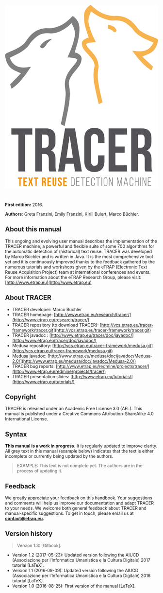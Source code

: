 # ![](/assets/logo-colour.png)

# 

**First edition:** 2016.

**Authors**: Greta Franzini, Emily Franzini, Kirill Bulert, Marco Büchler.

## About this manual

This ongoing and evolving user manual describes the implementation of the TRACER machine, a powerful and flexible suite of some 700 algorithms for the automatic detection of \(historical\) text reuse. TRACER was developed by Marco Büchler and is written in Java. It is the most comprehensive tool yet and it is continuously improved thanks to the feedback gathered by the numerous tutorials and workshops given by the eTRAP \(Electronic Text Reuse Acquisition Project\) team at international conferences and events. For more information about the eTRAP Research Group, please visit: [http://www.etrap.eu](http://www.etrap.eu)

## About TRACER

* TRACER developer: Marco Büchler
* TRACER homepage: [http://www.etrap.eu/research/tracer/](http://www.etrap.eu/research/tracer/)
* TRACER repository \(to download TRACER\): [http://vcs.etrap.eu/tracer-framework/tracer.git](http://vcs.etrap.eu/tracer-framework/tracer.git)
* TRACER javadoc : [http://www.etrap.eu/tracer/doc/javadoc/](http://www.etrap.eu/tracer/doc/javadoc/)
* Medusa repository: [http://vcs.etrap.eu/tracer-framework/medusa.git](http://vcs.etrap.eu/tracer-framework/medusa.git)
* Medusa javadoc: [http://www.etrap.eu/medusa/doc/javadoc/Medusa-2.0/](http://www.etrap.eu/medusa/doc/javadoc/Medusa-2.0/)
* TRACER bug reports: [http://www.etrap.eu/redmine/projects/tracer/](http://www.etrap.eu/redmine/projects/tracer/)
* TRACER presentation slides: [http://www.etrap.eu/tutorials/](http://www.etrap.eu/tutorials/)

## Copyright

TRACER is released under an Academic Free License 3.0 \(AFL\). This manual is published under a Creative Commons Attribution-ShareAlike 4.0 International License.

## Syntax

**This manual is a work in progress.** It is regularly updated to improve clarity. All grey text in this manual \(example below\) indicates that the text is either incomplete or currently being updated by the authors.

> EXAMPLE: This text is not complete yet. The authors are in the process of updating it.

## Feedback

We greatly appreciate your feedback on this handbook. Your suggestions and comments will help us improve our documentation and adapt TRACER to your needs. We welcome both general feedback about TRACER and manual-specific suggestions. To get in touch, please email us at **contact@etrap.eu**.

## Version history

> Version 1.3: \[Gitbook\].

* Version 1.2 \(2017-05-23\): Updated version following the AIUCD \(Associazione per l’Informatica Umanistica e la Cultura Digitale\) 2017 tutorial \[LaTeX\].
* Version 1.1 \(2016-09-09\): Updated version following the AIUCD \(Associazione per l’Informatica Umanistica e la Cultura Digitale\) 2016 tutorial \[LaTeX\].
* Version 1.0 \(2016-08-25\): First version of the manual \[LaTeX\].



